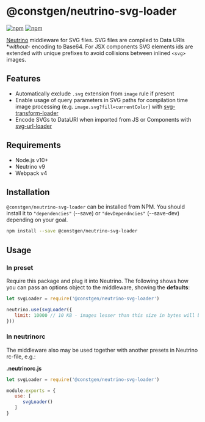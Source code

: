 # @constgen/neutrino-svg-loader

[![npm](https://img.shields.io/npm/v/@constgen/neutrino-svg-loader.svg)](https://www.npmjs.com/package/@constgen/neutrino-svg-loader)
[![npm](https://img.shields.io/npm/dt/@constgen/neutrino-svg-loader.svg)](https://www.npmjs.com/package/@constgen/neutrino-svg-loader)

[Neutrino](https://neutrino.js.org) middleware for SVG files. SVG files are compiled to Data URIs **without*- encoding to Base64. For JSX components SVG elements ids are extended with unique prefixes to avoid collisions between inlined `<svg>` images.

## Features

- Automatically exclude `.svg` extension from `image` rule if present
- Enable usage of query parameters in SVG paths for compilation time image processing (e.g. `image.svg?fill=currentColor`) with [svg-transform-loader](https://www.npmjs.com/package/svg-transform-loader)
- Encode SVGs to DataURI when imported from JS or Components with [svg-url-loader](https://www.npmjs.com/package/svg-url-loader)

## Requirements

- Node.js v10+
- Neutrino v9
- Webpack v4

## Installation

`@constgen/neutrino-svg-loader` can be installed from NPM. You should install it to `"dependencies"` (--save) or `"devDependncies"` (--save-dev) depending on your goal.

```bash
npm install --save @constgen/neutrino-svg-loader
```

## Usage

### In preset

Require this package and plug it into Neutrino. The following shows how you can pass an options object to the middleware, showing the **defaults**:

```js
let svgLoader = require('@constgen/neutrino-svg-loader')

neutrino.use(svgLoader({
   limit: 10000 // 10 KB - images lesser than this size in bytes will be inlined into JS bundle. But onlly images referenced from styles are affected. All others are alwas inlined
}))
```

### In **neutrinorc**

The middleware also may be used together with another presets in Neutrino rc-file, e.g.:

**.neutrinorc.js**

```js
let svgLoader = require('@constgen/neutrino-svg-loader')

module.exports = {
   use: [
      svgLoader()
   ]
}
```